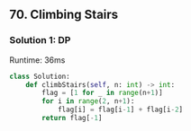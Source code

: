 ## 70. Climbing Stairs

### Solution 1: DP

Runtime: 36ms

```Python
class Solution:
    def climbStairs(self, n: int) -> int:
        flag = [1 for _ in range(n+1)]
        for i in range(2, n+1):
            flag[i] = flag[i-1] + flag[i-2]
        return flag[-1]
```
